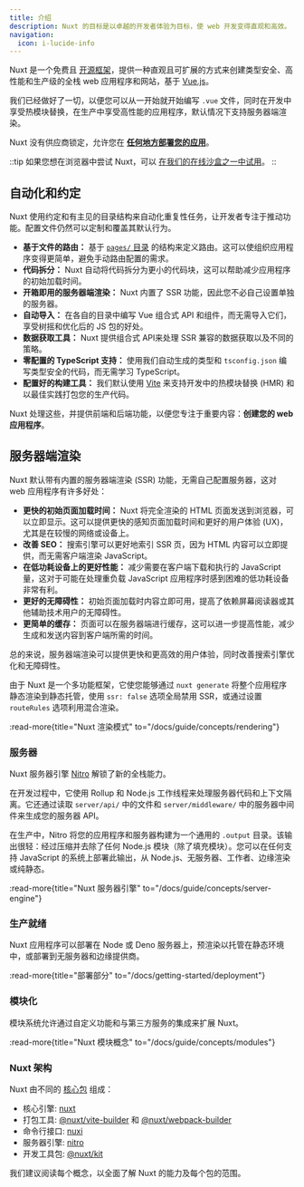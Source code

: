 ```yaml
---
title: 介绍
description: Nuxt 的目标是以卓越的开发者体验为目标，使 web 开发变得直观和高效。
navigation:
  icon: i-lucide-info
---
```


Nuxt 是一个免费且 [开源框架](https://github.com/nuxt/nuxt)，提供一种直观且可扩展的方式来创建类型安全、高性能和生产级的全栈 web 应用程序和网站，基于 [Vue.js](https://vuejs.org)。

我们已经做好了一切，以便您可以从一开始就开始编写 `.vue` 文件，同时在开发中享受热模块替换，在生产中享受高性能的应用程序，默认情况下支持服务器端渲染。

Nuxt 没有供应商锁定，允许您在 [**任何地方部署您的应用**](/blog/nuxt-on-the-edge)。

::tip
如果您想在浏览器中尝试 Nuxt，可以 [在我们的在线沙盒之一中试用](/docs/getting-started/installation#play-online)。
::

## 自动化和约定

Nuxt 使用约定和有主见的目录结构来自动化重复性任务，让开发者专注于推动功能。配置文件仍然可以定制和覆盖其默认行为。

- **基于文件的路由：** 基于 [`pages/` 目录](/docs/guide/directory-structure/pages) 的结构来定义路由。这可以使组织应用程序变得更简单，避免手动路由配置的需求。
- **代码拆分：** Nuxt 自动将代码拆分为更小的代码块，这可以帮助减少应用程序的初始加载时间。
- **开箱即用的服务器端渲染：** Nuxt 内置了 SSR 功能，因此您不必自己设置单独的服务器。
- **自动导入：** 在各自的目录中编写 Vue 组合式 API 和组件，而无需导入它们，享受树摇和优化后的 JS 包的好处。
- **数据获取工具：** Nuxt 提供组合式 API来处理 SSR 兼容的数据获取以及不同的策略。
- **零配置的 TypeScript 支持：** 使用我们自动生成的类型和 `tsconfig.json` 编写类型安全的代码，而无需学习 TypeScript。
- **配置好的构建工具：** 我们默认使用 [Vite](https://vite.zhcndoc.com) 来支持开发中的热模块替换 (HMR) 和以最佳实践打包您的生产代码。

Nuxt 处理这些，并提供前端和后端功能，以便您专注于重要内容：**创建您的 web 应用程序**。

## 服务器端渲染

Nuxt 默认带有内置的服务器端渲染 (SSR) 功能，无需自己配置服务器，这对 web 应用程序有许多好处：

- **更快的初始页面加载时间：** Nuxt 将完全渲染的 HTML 页面发送到浏览器，可以立即显示。这可以提供更快的感知页面加载时间和更好的用户体验 (UX)，尤其是在较慢的网络或设备上。
- **改善 SEO：** 搜索引擎可以更好地索引 SSR 页，因为 HTML 内容可以立即提供，而无需客户端渲染 JavaScript。
- **在低功耗设备上的更好性能：** 减少需要在客户端下载和执行的 JavaScript 量，这对于可能在处理重负载 JavaScript 应用程序时感到困难的低功耗设备非常有利。
- **更好的无障碍性：** 初始页面加载时内容立即可用，提高了依赖屏幕阅读器或其他辅助技术用户的无障碍性。
- **更简单的缓存：** 页面可以在服务器端进行缓存，这可以进一步提高性能，减少生成和发送内容到客户端所需的时间。

总的来说，服务器端渲染可以提供更快和更高效的用户体验，同时改善搜索引擎优化和无障碍性。

由于 Nuxt 是一个多功能框架，它使您能够通过 `nuxt generate` 将整个应用程序静态渲染到静态托管，使用 `ssr: false` 选项全局禁用 SSR，或通过设置 `routeRules` 选项利用混合渲染。

:read-more{title="Nuxt 渲染模式" to="/docs/guide/concepts/rendering"}

### 服务器

Nuxt 服务器引擎 [Nitro](https://nitro.zhcndoc.com) 解锁了新的全栈能力。

在开发过程中，它使用 Rollup 和 Node.js 工作线程来处理服务器代码和上下文隔离。它还通过读取 `server/api/` 中的文件和 `server/middleware/` 中的服务器中间件来生成您的服务器 API。

在生产中，Nitro 将您的应用程序和服务器构建为一个通用的 `.output` 目录。该输出很轻：经过压缩并去除了任何 Node.js 模块（除了填充模块）。您可以在任何支持 JavaScript 的系统上部署此输出，从 Node.js、无服务器、工作者、边缘渲染或纯静态。

:read-more{title="Nuxt 服务器引擎" to="/docs/guide/concepts/server-engine"}

### 生产就绪

Nuxt 应用程序可以部署在 Node 或 Deno 服务器上，预渲染以托管在静态环境中，或部署到无服务器和边缘提供商。

:read-more{title="部署部分" to="/docs/getting-started/deployment"}

### 模块化

模块系统允许通过自定义功能和与第三方服务的集成来扩展 Nuxt。

:read-more{title="Nuxt 模块概念" to="/docs/guide/concepts/modules"}

### Nuxt 架构

Nuxt 由不同的 [核心包](https://github.com/nuxt/nuxt/tree/main/packages) 组成：

- 核心引擎: [nuxt](https://github.com/nuxt/nuxt/tree/main/packages/nuxt)
- 打包工具: [@nuxt/vite-builder](https://github.com/nuxt/nuxt/tree/main/packages/vite) 和 [@nuxt/webpack-builder](https://github.com/nuxt/nuxt/tree/main/packages/webpack)
- 命令行接口: [nuxi](https://github.com/nuxt/nuxt/tree/main/packages/nuxi)
- 服务器引擎: [nitro](https://github.com/nitrojs/nitro)
- 开发工具包: [@nuxt/kit](https://github.com/nuxt/nuxt/tree/main/packages/kit)

我们建议阅读每个概念，以全面了解 Nuxt 的能力及每个包的范围。

